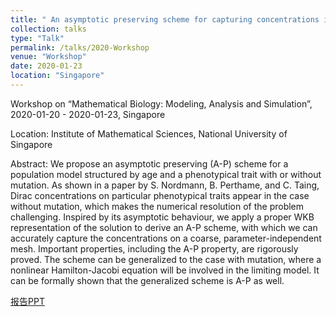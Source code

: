 ```yaml
---
title: " An asymptotic preserving scheme for capturing concentrations in age-structured models arising in adaptive dynamics"
collection: talks
type: "Talk"
permalink: /talks/2020-Workshop
venue: "Workshop"
date: 2020-01-23
location: "Singapore"
---
```

Workshop on “Mathematical Biology: Modeling, Analysis and Simulation”, 2020-01-20 - 2020-01-23, Singapore

Location: Institute of Mathematical Sciences, National University of Singapore

Abstract: We propose an asymptotic preserving (A-P) scheme for a population model structured by age and a phenotypical trait with or without mutation. As shown in a paper by S. Nordmann, B. Perthame, and C. Taing, Dirac concentrations on particular phenotypical traits appear in the case without mutation, which makes the numerical resolution of the problem challenging. Inspired by its asymptotic behaviour, we apply a proper WKB representation of the solution to derive an A-P scheme, with which we can accurately capture the concentrations on a coarse, parameter-independent mesh. Important properties, including the A-P property, are rigorously proved. The scheme can be generalized to the case with mutation, where a nonlinear Hamilton-Jacobi equation will be involved in the limiting model. It can be formally shown that the generalized scheme is A-P as well. 

[报告PPT](http://xinran-ruan.github.io/files/PPT-2020-IMS.pdf)